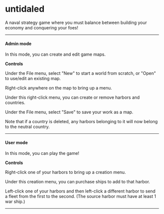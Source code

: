 untidaled
========

A naval strategy game where you must balance between building your economy and conquering your foes!
<hr>
<h4>Admin mode</h4>
In this mode, you can create and edit game maps.

<b>Controls</b>

Under the File menu, select "New" to start a world from scratch, or "Open" to use/edit an existing map.

Right-click anywhere on the map to bring up a menu.

Under this right-click menu, you can create or remove harbors and countries.

Under the File menu, select "Save" to save your work as a map.

Note that if a country is deleted, any harbors belonging to it will now belong to the neutral country.

<hr>
<h4>User mode</h4>
In this mode, you can play the game!

<b>Controls</b>

Right-click one of your harbors to bring up a creation menu.

Under this creation menu, you can purchase ships to add to that harbor.

Left-click one of your harbors and then left-click a different harbor to send a fleet from the first to the second. (The source harbor must have at least 1 war ship.)

<hr>

